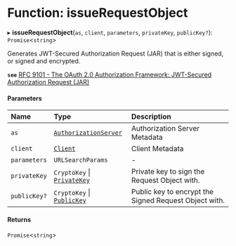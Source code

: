 # Function: issueRequestObject

▸ **issueRequestObject**(`as`, `client`, `parameters`, `privateKey`, `publicKey?`): `Promise`<`string`\>

Generates JWT-Secured Authorization Request (JAR) that is either signed, or
signed and encrypted.

**`see`** [RFC 9101 - The OAuth 2.0 Authorization Framework: JWT-Secured Authorization Request (JAR)](https://www.rfc-editor.org/rfc/rfc9101.html#name-request-object-2)

#### Parameters

| Name | Type | Description |
| :------ | :------ | :------ |
| `as` | [`AuthorizationServer`](../interfaces/AuthorizationServer.md) | Authorization Server Metadata |
| `client` | [`Client`](../interfaces/Client.md) | Client Metadata |
| `parameters` | `URLSearchParams` | - |
| `privateKey` | `CryptoKey` \| [`PrivateKey`](../interfaces/PrivateKey.md) | Private key to sign the Request Object with. |
| `publicKey?` | `CryptoKey` \| [`PublicKey`](../interfaces/PublicKey.md) | Public key to encrypt the Signed Request Object with. |

#### Returns

`Promise`<`string`\>

